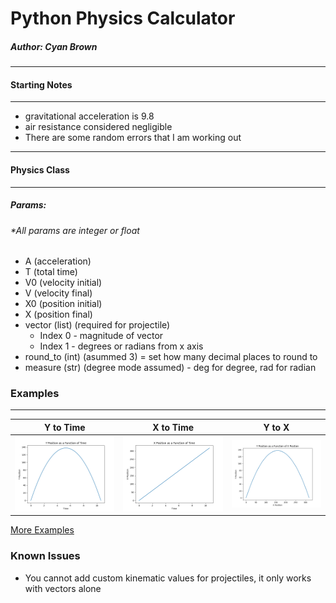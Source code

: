 # Python Physics Calculator
##### Author: Cyan Brown
***
#### Starting Notes
***
* gravitational acceleration is 9.8
* air resistance considered negligible
* There are some random errors that I am working out
***
#### Physics Class
***
##### Params:
###### *All params are integer or float
* A (acceleration)
* T (total time)
* V0 (velocity initial)
* V (velocity final)
* X0 (position initial)
* X (position final)
* vector (list) (required for projectile)
    * Index 0 - magnitude of vector
    * Index 1 - degrees or radians from x axis
* round_to (int) (asummed 3) = set how many decimal places to round to
* measure (str) (degree mode assumed) - deg for degree, rad for radian

### Examples
***
Y to Time             |  X to Time           |Y to X
:--------------------:|:--------------------:|:--------------------:
 ![](examples/ty_example.png)|  ![](examples/tx_example.png)|![](examples/xy_example.png)

[More Examples](https://github.com/CyanBrown/PhysicsCalculator/tree/master/examples)

### Known Issues
* You cannot add custom kinematic values for projectiles, it only works with vectors alone
